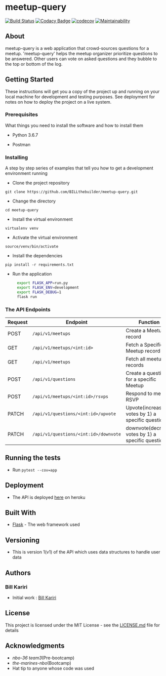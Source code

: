 # meetup-query

[![Build Status](https://travis-ci.org/BILLthebuilder/meetup-query.svg?branch=develop)](https://travis-ci.org/BILLthebuilder/meetup-query)
[![Codacy Badge](https://api.codacy.com/project/badge/Grade/23dc6c0874104fca8473fd8d59ea2067)](https://www.codacy.com/app/BILLthebuilder/meetup-query?utm_source=github.com&amp;utm_medium=referral&amp;utm_content=BILLthebuilder/meetup-query&amp;utm_campaign=Badge_Grade)
[![codecov](https://codecov.io/gh/BILLthebuilder/meetup-query/branch/develop/graph/badge.svg)](https://codecov.io/gh/BILLthebuilder/meetup-query)
[![Maintainability](https://api.codeclimate.com/v1/badges/fbc43151aa7a1cb8a6a0/maintainability)](https://codeclimate.com/github/BILLthebuilder/meetup-query/maintainability)

## About

meetup-query is a web application that crowd-sources questions for a meetup. 'meetup-query' helps the meetup organizer prioritize questions to be answered. Other users can vote on asked questions and they bubble to the top or bottom of the log.

## Getting Started

These instructions will get you a copy of the project up and running on your local machine for development and testing purposes. See deployment for notes on how to deploy the project on a live system.

### Prerequisites

What things you need to install the software and how to install them

* Python 3.6.7
  
* Postman
  
### Installing

A step by step series of examples that tell you how to get a development environment running

* Clone the project repository
  
`git clone https://github.com/BILLthebuilder/meetup-query.git`

* Change the directory
  
`cd meetup-query`

* Install the virtual environment
  
`virtualenv venv`

* Activate the virtual environment
  
`source/venv/bin/activate`

* Install the dependencies
  
`pip install -r requirements.txt`

* Run the application
    ```bash
      export FLASK_APP=run.py
      export FLASK_ENV=development
      export FLASK_DEBUG=1
      flask run
    ```

### The API Endpoints

| Request | Endpoint                              | Function                                          |
| ------- | ------------------------------------- | ------------------------------------------------- |
| POST    | `/api/v1/meetups`                     | Create a Meetup record                            |
| GET     | `/api/v1/meetups/<int:id>`            | Fetch a Specific Meetup record                    |
| GET     | `/api/v1/meetups`                     | Fetch all meetup records                          |
| POST    | `/api/v1/questions`                   | Create a question for a specific Meetup           |
| POST    | `/api/v1/meetups/<int:id>/rsvps`      | Respond to meetup RSVP                            |
| PATCH   | `/api/v1/questions/<int:id>/upvote`   | Upvote(increase votes by 1) a specific question   |
| PATCH   | `/api/v1/questions/<int:id>/downvote` | downvote(decrease votes by 1) a specific question |

## Running the tests

* Run `pytest --cov=app`

## Deployment

* The API is deployed [here](https://meetup-query-api.herokuapp.com/) on heroku

## Built With

* [Flask](http://flask.pocoo.org) - The web framework used

## Versioning

* This is version 1(v1) of the API which uses data structures to handle user data 

## Authors

### Bill Kariri

* Initial work : [Bill Kariri](https://github.com/BILLthebuilder)

## License

This project is licensed under the MIT License - see the [LICENSE.md](LICENSE.md) file for details

## Acknowledgments

* _nbo-36 team3_(Pre-bootcamp)
* _the-marines-nbo_(Bootcamp)
* Hat tip to anyone whose code was used

